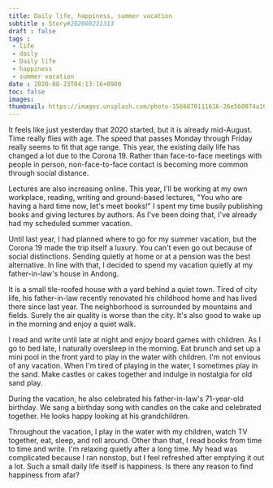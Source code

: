 ```yaml
---
title: Daily life, happiness, summer vacation
subtitle : Story#202008231313
draft : false
tags :
 - life
 - daily
 - Daily life
 - happiness
 - summer vacation
date : 2020-08-23T04:13:16+0900
toc: false
images: 
thumbnail: https://images.unsplash.com/photo-1566870111616-26e560074a10?ixlib=rb-1.2.1&q=80&fm=jpg&crop=entropy&cs=tinysrgb&w=1080&fit=max&ixid=eyJhcHBfaWQiOjE1NTU0OX0
---
```


It feels like just yesterday that 2020 started, but it is already mid-August. Time really flies with age. The speed that passes Monday through Friday really seems to fit that age range. This year, the existing daily life has changed a lot due to the Corona 19. Rather than face-to-face meetings with people in person, non-face-to-face contact is becoming more common through social distance.  

Lectures are also increasing online. This year, I'll be working at my own workplace, reading, writing and ground-based lectures,  "You who are having a hard time now, let's meet books!" I spent my time busily publishing books and giving lectures by authors. As I've been doing that, I've already had my scheduled summer vacation.  

Until last year, I had planned where to go for my summer vacation, but the Corona 19 made the trip itself a luxury. You can't even go out because of social distinctions. Sending quietly at home or at a pension was the best alternative. In line with that, I decided to spend my vacation quietly at my father-in-law's house in Andong.  

It is a small tile-roofed house with a yard behind a quiet town. Tired of city life, his father-in-law recently renovated his childhood home and has lived there since last year. The neighborhood is surrounded by mountains and fields. Surely the air quality is worse than the city. It's also good to wake up in the morning and enjoy a quiet walk.  

I read and write until late at night and enjoy board games with children. As I go to bed late, I naturally oversleep in the morning. Eat brunch and set up a mini pool in the front yard to play in the water with children. I'm not envious of any vacation. When I'm tired of playing in the water, I sometimes play in the sand. Make castles or cakes together and indulge in nostalgia for old sand play.  

During the vacation, he also celebrated his father-in-law's 71-year-old birthday. We sang a birthday song with candles on the cake and celebrated together. He looks happy looking at his grandchildren.  

Throughout the vacation, I play in the water with my children, watch TV together, eat, sleep, and roll around. Other than that, I read books from time to time and write. I'm relaxing quietly after a long time. My head was complicated because I ran nonstop, but I feel refreshed after emptying it out a lot. Such a small daily life itself is happiness. Is there any reason to find happiness from afar?  



